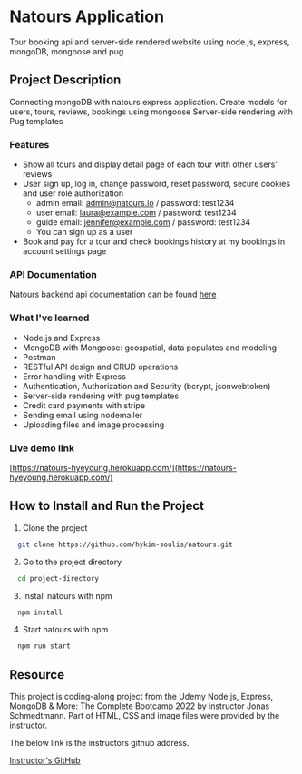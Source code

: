 # Natours Application

Tour booking api and server-side rendered website using node.js, express, mongoDB, mongoose and pug

## Project Description

Connecting mongoDB with natours express application.
Create models for users, tours, reviews, bookings using mongoose
Server-side rendering with Pug templates

### Features

- Show all tours and display detail page of each tour with other users' reviews
- User sign up, log in, change password, reset password, secure cookies and user role authorization
  - admin email: admin@natours.io / password: test1234
  - user email: laura@example.com / password: test1234
  - guide email: jennifer@example.com / password: test1234
  - You can sign up as a user
- Book and pay for a tour and check bookings history at my bookings in account settings page

### API Documentation

Natours backend api documentation can be found [here](https://documenter.getpostman.com/view/20573425/UyxnF5ty)

### What I've learned

- Node.js and Express
- MongoDB with Mongoose: geospatial, data populates and modeling
- Postman
- RESTful API design and CRUD operations
- Error handling with Express
- Authentication, Authorization and Security (bcrypt, jsonwebtoken)
- Server-side rendering with pug templates
- Credit card payments with stripe
- Sending email using nodemailer
- Uploading files and image processing

### Live demo link

[https://natours-hyeyoung.herokuapp.com/](https://natours-hyeyoung.herokuapp.com/)

## How to Install and Run the Project

1. Clone the project

```bash
  git clone https://github.com/hykim-soulis/natours.git
```

2. Go to the project directory

```bash
  cd project-directory
```

3. Install natours with npm

```bash
  npm install
```

4. Start natours with npm

```bash
  npm run start
```

## Resource

This project is coding-along project from the Udemy Node.js, Express, MongoDB & More: The Complete Bootcamp 2022 by instructor Jonas Schmedtmann. Part of HTML, CSS and image files were provided by the instructor.

The below link is the instructors github address.

[Instructor's GitHub](https://github.com/jonasschmedtmann/complete-node-bootcamp.git)
